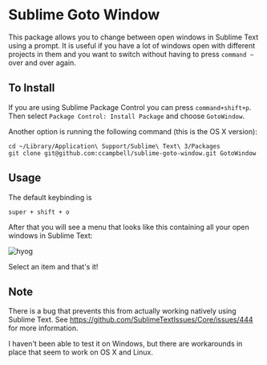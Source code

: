 # Sublime Goto Window

This package allows you to change between open windows in Sublime Text using a
prompt. It is useful if you have a lot of windows open with different projects
in them and you want to switch without having to press `command ~` over and over again.

## To Install

If you are using Sublime Package Control you can press ``command+shift+p``.  Then select ``Package Control: Install Package`` and choose ``GotoWindow``.

Another option is running the following command (this is the OS X version):

```
cd ~/Library/Application\ Support/Sublime\ Text\ 3/Packages
git clone git@github.com:ccampbell/sublime-goto-window.git GotoWindow
```

## Usage

The default keybinding is

```
super + shift + o
```

After that you will see a menu that looks like this containing all your open
windows in Sublime Text:

![hyog](https://cloud.githubusercontent.com/assets/259316/9324668/72ee20e8-455a-11e5-9f0d-9b89d19764ea.png)

Select an item and that's it!

## Note

There is a bug that prevents this from actually working natively using Sublime
Text.  See https://github.com/SublimeTextIssues/Core/issues/444 for more
information.

I haven't been able to test it on Windows, but there are workarounds in place
that seem to work on OS X and Linux.
